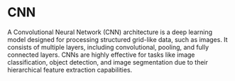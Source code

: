 # CNN

A Convolutional Neural Network (CNN) architecture is a deep learning model designed for processing structured grid-like data, such as images. It consists of multiple layers, including convolutional, pooling, and fully connected layers. CNNs are highly effective for tasks like image classification, object detection, and image segmentation due to their hierarchical feature extraction capabilities.
